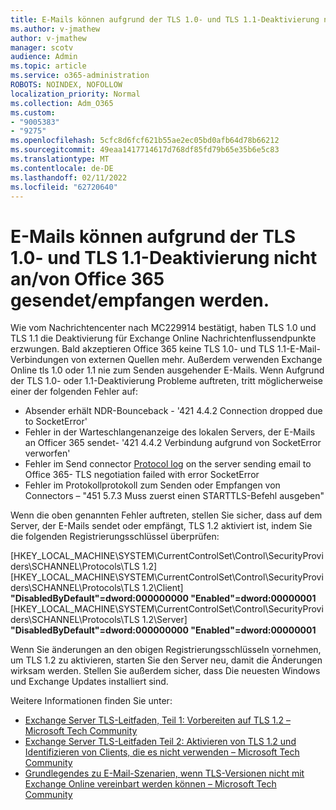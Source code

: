 ```yaml
---
title: E-Mails können aufgrund der TLS 1.0- und TLS 1.1-Deaktivierung nicht an/von Office 365 gesendet/empfangen werden.
ms.author: v-jmathew
author: v-jmathew
manager: scotv
audience: Admin
ms.topic: article
ms.service: o365-administration
ROBOTS: NOINDEX, NOFOLLOW
localization_priority: Normal
ms.collection: Adm_O365
ms.custom:
- "9005383"
- "9275"
ms.openlocfilehash: 5cfc8d6fcf621b55ae2ec05bd0afb64d78b66212
ms.sourcegitcommit: 49eaa1417714617d768df85fd79b65e35b6e5c83
ms.translationtype: MT
ms.contentlocale: de-DE
ms.lasthandoff: 02/11/2022
ms.locfileid: "62720640"
---
```

# <a name="unable-to-sendreceive-email-tofrom-office-365-because-of-the-tls-10-and-tls-11-disablement"></a>E-Mails können aufgrund der TLS 1.0- und TLS 1.1-Deaktivierung nicht an/von Office 365 gesendet/empfangen werden.

Wie vom Nachrichtencenter nach MC229914 bestätigt, haben TLS 1.0 und TLS 1.1 die Deaktivierung für Exchange Online Nachrichtenflussendpunkte erzwungen. Bald akzeptieren Office 365 keine TLS 1.0- und TLS 1.1-E-Mail-Verbindungen von externen Quellen mehr. Außerdem verwenden Exchange Online tls 1.0 oder 1.1 nie zum Senden ausgehender E-Mails. Wenn Aufgrund der TLS 1.0- oder 1.1-Deaktivierung Probleme auftreten, tritt möglicherweise einer der folgenden Fehler auf:

- Absender erhält NDR-Bounceback - '421 4.4.2 Connection dropped due to SocketError'
- Fehler in der Warteschlangenanzeige des lokalen Servers, der E-Mails an Officer 365 sendet- '421 4.4.2 Verbindung aufgrund von SocketError verworfen'
- Fehler im Send connector [Protocol log](https://docs.microsoft.com/exchange/mail-flow/connectors/protocol-logging) on the server sending email to Office 365- TLS negotiation failed with error SocketError
- Fehler im Protokollprotokoll zum Senden oder Empfangen von Connectors – "451 5.7.3 Muss zuerst einen STARTTLS-Befehl ausgeben"

Wenn die oben genannten Fehler auftreten, stellen Sie sicher, dass auf dem Server, der E-Mails sendet oder empfängt, TLS 1.2 aktiviert ist, indem Sie die folgenden Registrierungsschlüssel überprüfen:

[HKEY_LOCAL_MACHINE\SYSTEM\CurrentControlSet\Control\SecurityProviders\SCHANNEL\Protocols\TLS 1.2] [HKEY_LOCAL_MACHINE\SYSTEM\CurrentControlSet\Control\SecurityProviders\SCHANNEL\Protocols\TLS 1.2\Client] **"DisabledByDefault"=dword:000000000 "Enabled"=dword:00000001** [HKEY_LOCAL_MACHINE\SYSTEM\CurrentControlSet\Control\SecurityProviders\SCHANNEL\Protocols\TLS 1.2\Server] **"DisabledByDefault"=dword:000000000 "Enabled"=dword:00000001**

Wenn Sie änderungen an den obigen Registrierungsschlüsseln vornehmen, um TLS 1.2 zu aktivieren, starten Sie den Server neu, damit die Änderungen wirksam werden. Stellen Sie außerdem sicher, dass Die neuesten Windows und Exchange Updates installiert sind.

Weitere Informationen finden Sie unter:

- [Exchange Server TLS-Leitfaden, Teil 1: Vorbereiten auf TLS 1.2 – Microsoft Tech Community](https://techcommunity.microsoft.com/t5/exchange-team-blog/exchange-server-tls-guidance-part-1-getting-ready-for-tls-1-2/ba-p/607649)
- [Exchange Server TLS-Leitfaden Teil 2: Aktivieren von TLS 1.2 und Identifizieren von Clients, die es nicht verwenden – Microsoft Tech Community](https://techcommunity.microsoft.com/t5/exchange-team-blog/exchange-server-tls-guidance-part-2-enabling-tls-1-2-and/ba-p/607761)
- [Grundlegendes zu E-Mail-Szenarien, wenn TLS-Versionen nicht mit Exchange Online vereinbart werden können – Microsoft Tech Community](https://techcommunity.microsoft.com/t5/exchange-team-blog/understanding-email-scenarios-if-tls-versions-cannot-be-agreed/ba-p/2065089)
